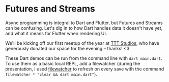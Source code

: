 # Futures and Streams

Async programming is integral to Dart and Flutter, but Futures and Streams can be confusing. Let's dig in to how Dart handles data it doesn't have yet, and what it means for Flutter when rendering UI.

We'll be kicking off our first meetup of the year at [TTT Studios](https://ttt.studio/), who have generously donated our space for the evening – thanks! <3

These Dart demos can be run from the command line with `dart main.dart`. To use them as a basic local REPL, add a filewatcher (during the presentation, I used [filewatcher](https://github.com/filewatcher/filewatcher) to refresh on every save with the command `filewatcher * "clear && dart main.dart"`).
